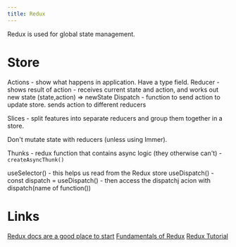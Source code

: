 ```yaml
---
title: Redux
---
```


Redux is used for global state management.

# Store

Actions - show what happens in application. Have a type field.
Reducer - shows result of action - receives current state and action, and works out new state (state,action) => newState
Dispatch - function to send action to update store. sends action to different reducers

Slices - split features into separate reducers and group them together in a store.

Don't mutate state with reducers (unless using Immer).

Thunks - redux function that contains async logic (they otherwise can't) - `createAsyncThunk()`

useSelector() - this helps us read from the Redux store
useDispatch() - const dispatch = useDispatch() - then access the dispatchj acion with dispatch(name of function())

# Links

[Redux docs are a good place to start](https://redux.js.org/tutorials/essentials)
[Fundamentals of Redux](https://egghead.io/courses/fundamentals-of-redux-course-from-dan-abramov-bd5cc867)
[Redux Tutorial](https://daveceddia.com/redux-tutorial/)
